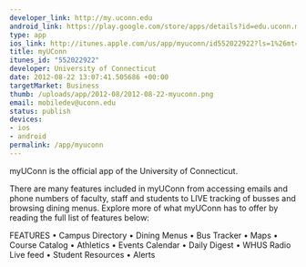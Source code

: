 ```yaml
--- 
developer_link: http://my.uconn.edu
android_link: https://play.google.com/store/apps/details?id=edu.uconn.myuconnac
type: app
ios_link: http://itunes.apple.com/us/app/myuconn/id552022922?ls=1%26mt=8
title: myUConn
itunes_id: "552022922"
developer: University of Connecticut
date: 2012-08-22 13:07:41.505686 +00:00
targetMarket: Business
thumb: /uploads/app/2012-08/2012-08-22-myuconn.png
email: mobiledev@uconn.edu
status: publish
devices: 
- ios
- android
permalink: /app/myuconn
---
```


myUConn is the official app of the University of Connecticut.

There are many features included in myUConn from accessing emails and phone numbers of faculty, staff and students to LIVE tracking of busses and browsing dining menus. Explore more of what myUConn has to offer by reading the full list of features below: 

FEATURES
• Campus Directory 
• Dining Menus 
• Bus Tracker
• Maps
• Course Catalog
• Athletics 
• Events Calendar
• Daily Digest
• WHUS Radio Live feed
• Student Resources
• Alerts
